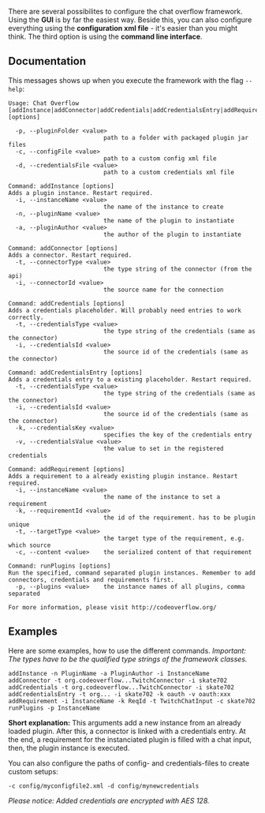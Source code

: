 There are several possibilites to configure the chat overflow framework. Using the **GUI** is by far the easiest way. Beside this, you can also configure everything using the **configuration xml file** - it's easier than you might think. The third option is using the **command line interface**.

## Documentation

This messages shows up when you execute the framework with the flag `--help`:

```
Usage: Chat Overflow [addInstance|addConnector|addCredentials|addCredentialsEntry|addRequirement|runPlugins] [options]

  -p, --pluginFolder <value>
                           path to a folder with packaged plugin jar files
  -c, --configFile <value>
                           path to a custom config xml file
  -d, --credentialsFile <value>
                           path to a custom credentials xml file

Command: addInstance [options]
Adds a plugin instance. Restart required.
  -i, --instanceName <value>
                           the name of the instance to create
  -n, --pluginName <value>
                           the name of the plugin to instantiate
  -a, --pluginAuthor <value>
                           the author of the plugin to instantiate

Command: addConnector [options]
Adds a connector. Restart required.
  -t, --connectorType <value>
                           the type string of the connector (from the api)
  -i, --connectorId <value>
                           the source name for the connection

Command: addCredentials [options]
Adds a credentials placeholder. Will probably need entries to work correctly.
  -t, --credentialsType <value>
                           the type string of the credentials (same as the connector)
  -i, --credentialsId <value>
                           the source id of the credentials (same as the connector)

Command: addCredentialsEntry [options]
Adds a credentials entry to a existing placeholder. Restart required.
  -t, --credentialsType <value>
                           the type string of the credentials (same as the connector)
  -i, --credentialsId <value>
                           the source id of the credentials (same as the connector)
  -k, --credentialsKey <value>
                           specifies the key of the credentials entry
  -v, --credentialsValue <value>
                           the value to set in the registered credentials

Command: addRequirement [options]
Adds a requirement to a already existing plugin instance. Restart required.
  -i, --instanceName <value>
                           the name of the instance to set a requirement
  -k, --requirementId <value>
                           the id of the requirement. has to be plugin unique
  -t, --targetType <value>
                           the target type of the requirement, e.g. which source
  -c, --content <value>    the serialized content of that requirement

Command: runPlugins [options]
Run the specified, command separated plugin instances. Remember to add connectors, credentials and requirements first.
  -p, --plugins <value>    the instance names of all plugins, comma separated

For more information, please visit http://codeoverflow.org/
```



 ## Examples

Here are some examples, how to use the different commands. *Important: The types have to be the qualified type strings of the framework classes.*

```
addInstance -n PluginName -a PluginAuthor -i InstanceName
addConnector -t org.codeoverflow...TwitchConnector -i skate702
addCredentials -t org.codeoverflow...TwitchConnector -i skate702
addCredentialsEntry -t org... -i skate702 -k oauth -v oauth:xxx
addRequirement -i InstanceName -k ReqId -t TwitchChatInput -c skate702
runPlugins -p InstanceName
```

**Short explanation:** This arguments add a new instance from an already loaded plugin. After this, a connector is linked with a credentials entry. At the end, a requirement for the instanciated plugin is filled with a chat input, then, the plugin instance is executed.

You can also configure the paths of config- and credentials-files to create custom setups:

```
-c config/myconfigfile2.xml -d config/mynewcredentials
```

*Please notice: Added credentials are encrypted with AES 128.*